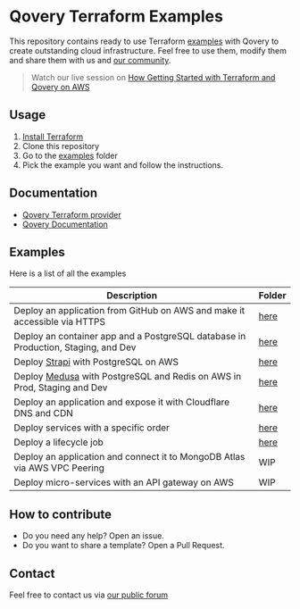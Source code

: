 # Qovery Terraform Examples

This repository contains ready to use Terraform [examples](/examples) with Qovery to create outstanding cloud infrastructure. Feel free to
use them, modify them and share them with us and [our community](https://discuss.qovery.com).

> Watch our live session on [How Getting Started with Terraform and Qovery on AWS](https://www.youtube.com/watch?v=l8D6IrEoIgw)

## Usage

1. [Install Terraform](https://learn.hashicorp.com/tutorials/terraform/install-cli)
2. Clone this repository
3. Go to the [examples](examples) folder
4. Pick the example you want and follow the instructions.

## Documentation

* [Qovery Terraform provider](https://registry.terraform.io/providers/Qovery/qovery/latest)
* [Qovery Documentation](https://hub.qovery.com)

## Examples

Here is a list of all the examples

| Description                                                                                     | Folder                                                              |
|-------------------------------------------------------------------------------------------------|---------------------------------------------------------------------|
| Deploy an application from GitHub on AWS and make it accessible via HTTPS                       | [here](/examples/deploy-github-app-on-aws-with-https)               |
| Deploy an container app and a PostgreSQL database in Production, Staging, and Dev               | [here](/examples/deploy-an-application-within-3-environments)       |
| Deploy [Strapi](https://strapi.io) with PostgreSQL on AWS                                       | [here](/examples/deploy-strapi-with-postgresql-on-aws)              |
| Deploy [Medusa](https://medusajs.com) with PostgreSQL and Redis on AWS in Prod, Staging and Dev | [here](/examples/deploy-medusa-with-postgresql-and-redis-on-aws)    |
| Deploy an application and expose it with Cloudflare DNS and CDN                                 | [here](/examples/deploy-an-application-with-cloudflare-dns-and-cdn) |
| Deploy services with a specific order                                                           | [here](/examples/deploy-services-with-a-specific-order)             |
| Deploy a lifecycle job                                                                          | [here](/examples/deploy-a-lifecycle-job)                            |
| Deploy an application and connect it to MongoDB Atlas via AWS VPC Peering                       | WIP                                                                 |
| Deploy micro-services with an API gateway on AWS                                                | WIP                                                                 |

## How to contribute

* Do you need any help? Open an issue.
* Do you want to share a template? Open a Pull Request.

## Contact

Feel free to contact us via [our public forum](https://discuss.qovery.com)
